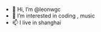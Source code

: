 - 👋 Hi, I’m @leonwgc
- 👀 I’m interested in coding , music 
- 📫 I live in shanghai  

<!---
leonwgc/leonwgc is a ✨ special ✨ repository because its `README.md` (this file) appears on your GitHub profile.
You can click the Preview link to take a look at your changes.
--->
